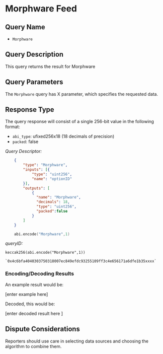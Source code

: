 # Morphware Feed

## Query Name

- `Morphware`

## Query Description

This query returns the result for Morphware

## Query Parameters

The `Morphware` query has X parameter, which specifies the requested data.  

## Response Type

The query response will consist of a single 256-bit value in the following format:

- `abi_type`: ufixed256x18 (18 decimals of precision)
- `packed`: false

*Query Descriptor:*

```json
    {
        "type": "Morphware",
        "inputs": [{
            "type": "uint256",
            "name": "optionID"
        }],
        "outputs": [
            {
              "name": "Morphware",
              "decimals": 18,
              "type": "uint256",
              "packed":false
            }
        ]
    }
```

```s
    abi.encode("Morphware",1)
```

*queryID:*

    keccak256(abi.encode("Morphware",1))

    `0x4c6bfa4040303750318007ec849efdc93255109ff3c4e656171a6dfe1b35xxxx`

### Encoding/Decoding Results

An example result would be:

[enter example here]

Decoded, this would be:

[enter decoded result here ]


## Dispute Considerations

Reporters should use care in selecting data sources and choosing the algorithm to combine them.
